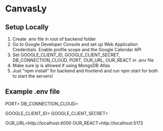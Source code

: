 # CanvasLy

## Setup Locally

1. Create .env file in root of backend folder
2. Go to Google Developer Console and set up Web Application Credentials. Enable profile scope and the Google Calendar API
3. Set GOOGLE_CLIENT_ID, GOOGLE_CLIENT_SECRET, DB_CONNECTION_CLOUD, PORT, OUR_URL, OUR_REACT in .env file
4. Make sure ip is allowed if using MongoDB Atlas
5. Just "npm install" for backend and frontend and run npm start for both to start the servers!

## Example .env file

PORT=
DB_CONNECTION_CLOUD=

GOOGLE_CLIENT_ID=
GOOGLE_CLIENT_SECRET=

OUR_URL=http://localhost:4000
OUR_REACT=http://localhost:5173
